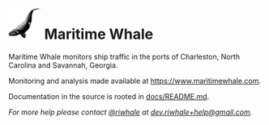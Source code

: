 # ![Logo](assets/logo_64.png) Maritime Whale

Maritime Whale monitors ship traffic in the ports of Charleston, North Carolina and Savannah, Georgia.

Monitoring and analysis made available at https://www.maritimewhale.com.

Documentation in the source is rooted in [docs/README.md](docs/README.md).

_For more help please contact [@riwhale](https://github.com/riwhale) at [dev.riwhale+help@gmail.com](mailto:dev.riwhale+help@gmail.com)._
